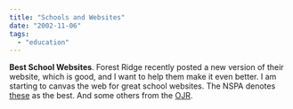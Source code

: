 ```yaml
---
title: "Schools and Websites"
date: "2002-11-06"
tags: 
  - "education"
---
```


**Best School Websites**. Forest Ridge recently posted a new version of their website, which is good, and I want to help them make it even better. I am starting to canvas the web for great school websites. The NSPA denotes [these](http://www.studentpress.org/nspa/winners/opm02.html) as the best. And some others from the [OJR](http://www.ojr.org/ojr/highschool/1023218784.php).
